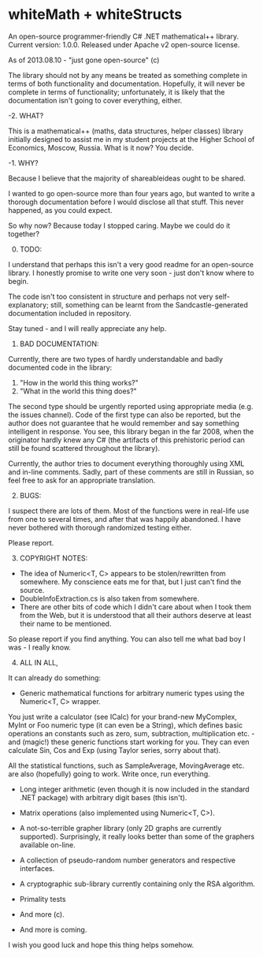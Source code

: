 whiteMath + whiteStructs
========================

An open-source programmer-friendly C# .NET mathematical++ library.
Current version: 1.0.0.
Released under Apache v2 open-source license. 

As of 2013.08.10 - "just gone open-source" (c)

The library should not by any means be treated as something complete in terms
of both functionality and documentation. Hopefully, it will never be complete
in terms of functionality; unfortunately, it is likely that the documentation
isn't going to cover everything, either.

-2. WHAT?

This is a mathematical++ (maths, data structures, helper classes) library initially
designed to assist me in my student projects at the Higher School of Economics, 
Moscow, Russia. What is it now? You decide.

-1. WHY?

Because I believe that the majority of shareableideas ought to be shared.

I wanted to go open-source more than four years ago, but wanted to write
a thorough documentation before I would disclose all that stuff.
This never happened, as you could expect.

So why now? Because today I stopped caring.
Maybe we could do it together?

0. TODO:

I understand that perhaps this isn't a very good readme for an open-source library.
I honestly promise to write one very soon - just don't know where to begin.

The code isn't too consistent in structure and perhaps not very self-explanatory;
still, something can be learnt from the Sandcastle-generated documentation
included in repository.

Stay tuned - and I will really appreciate any help. 

1. BAD DOCUMENTATION:

Currently, there are two types of hardly understandable and badly documented code 
in the library:

1. "How in the world this thing works?"
2. "What in the world this thing does?"

The second type should be urgently reported using appropriate media (e.g. the issues
channel). Code of the first type can also be reported, but the author does not guarantee 
that he would remember and say something intelligent in response. You see, this library 
began in the far 2008, when the originator hardly knew any C# (the artifacts of
this prehistoric period can still be found scattered throughout the library).

Currently, the author tries to document everything thoroughly using XML and in-line
comments. Sadly, part of these comments are still in Russian, so feel free to
ask for an appropriate translation.

2. BUGS: 

I suspect there are lots of them. Most of the functions were in real-life use from one to
several times, and after that was happily abandoned. I have never bothered with thorough
randomized testing either.

Please report.

3. COPYRIGHT NOTES:

- The idea of Numeric<T, C> appears to be stolen/rewritten from somewhere. My conscience 
eats me for that, but I just can't find the source. 
- DoubleInfoExtraction.cs is also taken from somewhere.
- There are other bits of code which I didn't care about when I took them from the Web, but 
it is understood that all their authors deserve at least their name to be mentioned. 

So please report if you find anything.
You can also tell me what bad boy I was - I really know.

4. ALL IN ALL,

It can already do something:

- Generic mathematical functions for arbitrary numeric types using 
the Numeric<T, C> wrapper. 

You just write a calculator (see ICalc<T>) for your brand-new MyComplex,
MyInt or Foo numeric type (it can even be a String), which defines basic 
operations an constants such as zero, sum, subtraction, multiplication etc. - 
and (magic!) these generic functions start working for you. They can even calculate
Sin, Cos and Exp (using Taylor series, sorry about that).

All the statistical functions, such as SampleAverage, MovingAverage etc.
are also (hopefully) going to work. Write once, run everything.

- Long integer arithmetic (even though it is now included in the standard 
.NET package) with arbitrary digit bases (this isn't).

- Matrix operations (also implemented using Numeric<T, C>).

- A not-so-terrible grapher library (only 2D graphs are currently supported).
Surprisingly, it really looks better than some of the graphers available
on-line. 

- A collection of pseudo-random number generators and respective interfaces.

- A cryptographic sub-library currently containing only the RSA algorithm.

- Primality tests

- And more (c).

- And more is coming.

I wish you good luck and hope this thing helps somehow.

